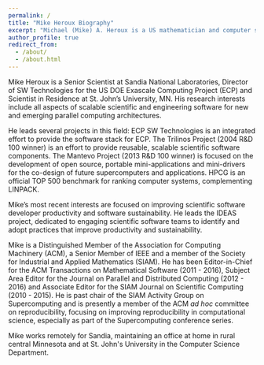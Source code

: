 ```yaml
---
permalink: /
title: "Mike Heroux Biography"
excerpt: "Michael (Mike) A. Heroux is a US mathematician and computer scientist working for the US Department of Energy and St. John's University, MN"
author_profile: true
redirect_from: 
  - /about/
  - /about.html
---
```


Mike Heroux is a Senior Scientist at Sandia National Laboratories, Director of SW Technologies for the US DOE Exascale Computing Project (ECP) and Scientist in Residence at St. John’s University, MN. His research interests include all aspects of scalable scientific and engineering software for new and emerging parallel computing architectures. 

He leads several projects in this field: ECP SW Technologies is an integrated effort to provide the software stack for ECP. The Trilinos Project (2004 R&D 100 winner) is an effort to provide reusable, scalable scientific software components. The Mantevo Project (2013 R&D 100 winner) is focused on the development of open source, portable mini-applications and mini-drivers for the co-design of future supercomputers and applications. HPCG is an official TOP 500 benchmark for ranking computer systems, complementing LINPACK.

Mike’s most recent interests are focused on improving scientific software developer productivity and software sustainability.  He leads the IDEAS project, dedicated to engaging scientific software teams to identify and adopt practices that improve productivity and sustainability.

Mike is a Distinguished Member of the Association for Computing Machinery (ACM), a Senior Member of IEEE and a member of the Society for Industrial and Applied Mathematics (SIAM). He has been Editor-in-Chief for the ACM Transactions on Mathematical Software (2011 - 2016), Subject Area Editor for the Journal on Parallel and Distributed Computing (2012 - 2016) and Associate Editor for the SIAM Journal on Scientific Computing (2010 - 2015).  He is past chair of the SIAM Activity Group on Supercomputing and is presently a member of the ACM *ad hoc* committee on reproducibility, focusing on improving reproducibility in computational science, especially as part of the Supercomputing conference series.

Mike works remotely for Sandia, maintaining an office at home in rural central Minnesota and at St. John's University in the Computer Science Department.
